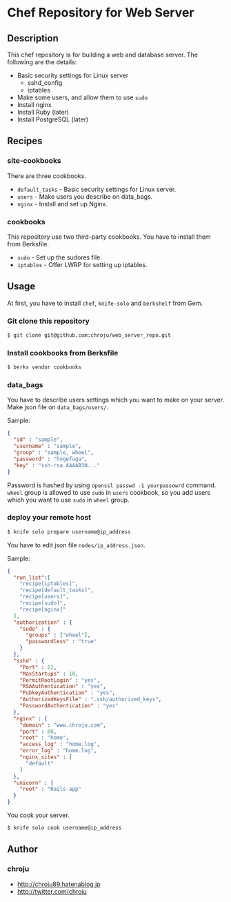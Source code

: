 Chef Repository for Web Server
=====

Description
-----

This chef repository is for building a web and database server. The following are the details:

* Basic security settings for Linux server
  - sshd_config
  - iptables
* Make some users, and allow them to use `sudo`
* Install nginx
* Install Ruby (later)
* Install PostgreSQL (later)


Recipes
-----

### site-cookbooks

There are three cookbooks.

* `default_tasks` - Basic security settings for Linux server.
* `users` - Make users you describe on data_bags.
* `nginx` - Install and set up Nginx.

### cookbooks

This repository use two third-party cookbooks. You have to install them from Berksfile.

* `sudo` - Set up the sudores file.
* `iptables` - Offer LWRP for setting up iptables.


Usage
-----

At first, you have to install `chef`, `knife-solo` and `berkshelf` from Gem.

### Git clone this repository

```sh
$ git clone git@github.com:chroju/web_server_repo.git
```

### Install cookbooks from Berksfile

```sh
$ berks vendor cookbooks
```

### data_bags

You have to describe users settings which you want to make on your server. Make json file on `data_bags/users/`.

Sample:
```json
{
  "id" : "sample",
  "username" : "sample",
  "group" : "sample, wheel",
  "password" : "hogefuga",
  "key" : "ssh-rsa AAAAB3N..."
}
```

Password is hashed by using `openssl passwd -1 yourpassowrd` command. `wheel` group is allowed to use `sudo` in `users` cookbook, so you add users which you want to use `sudo` in `wheel` group.

### deploy your remote host

```sh
$ knife solo prepare username@ip_address
```

You have to edit json file `nodes/ip_address.json`.

Sample:
```json
{
  "run_list":[
    "recipe[iptables]",
    "recipe[default_tasks]",
    "recipe[users]",
    "recipe[sudo]",
    "recipe[nginx]"
  ],
  "authorization" : {
    "sudo" : {
      "groups" : ["wheel"],
      "passwordless" : "true"
    }
  },
  "sshd" : {
    "Port" : 22,
    "MaxStartups" : 10,
    "PermitRootLogin" : "yes",
    "RSAAuthentication" : "yes",
    "PubkeyAuthentication" : "yes",
    "AuthorizedKeysFile" : ".ssh/authorized_keys",
    "PasswordAuthentication" : "yes"
  },
  "nginx" : {
    "domain" : "www.chroju.com",
    "port" : 80,
    "root" : "home",
    "access_log" : "home.log",
    "error_log" : "home.log",
    "nginx_sites" : [
      "default"
    ]
  },
  "unicorn" : {
    "root" : "Rails-app"
  }
}
```

You cook your server.

```sh
$ knife solo cook username@ip_address
```

Author
-----

### chroju
* http://chroju89.hatenablog.jp
* http://twitter.com/chroju


